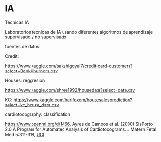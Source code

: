 # IA
Tecnicas IA

Laboratorios tecnicas de IA usando diferentes algoritmos de aprendizaje supervisado y no supervisado


fuentes de datos:

Credit: 

https://www.kaggle.com/sakshigoyal7/credit-card-customers?select=BankChurners.csv

Houses: reggresion

https://www.kaggle.com/shree1992/housedata?select=data.csv

KC: https://www.kaggle.com/harlfoxem/housesalesprediction?select=kc_house_data.csv

cardiotocography: classification

https://www.openml.org/d/1466, Ayres de Campos et al. (2000) SisPorto 2.0 A Program for Automated Analysis of Cardiotocograms. J Matern Fetal Med 5:311-318, [UCI](https://archive.ics.uci.edu/ml/citation_policy.html)
